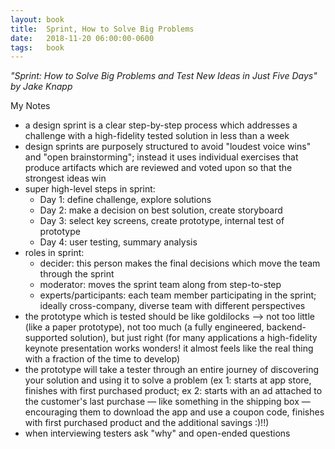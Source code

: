 ```yaml
---
layout: book
title:  Sprint, How to Solve Big Problems
date:   2018-11-20 06:00:00-0600
tags:   book
---
```


_"Sprint: How to Solve Big Problems and Test New Ideas in Just Five Days" by Jake Knapp_

My Notes

- a design sprint is a clear step-by-step process which addresses a challenge with a high-fidelity tested solution in less than a week
- design sprints are purposely structured to avoid "loudest voice wins" and "open brainstorming"; instead it uses individual exercises that produce artifacts which are reviewed and voted upon so that the strongest ideas win
- super high-level steps in sprint:
    - Day 1: define challenge, explore solutions
    - Day 2: make a decision on best solution, create storyboard
    - Day 3: select key screens, create prototype, internal test of prototype
    - Day 4: user testing, summary analysis
- roles in sprint:
    - decider: this person makes the final decisions which move the team through the sprint
    - moderator: moves the sprint team along from step-to-step
    - experts/participants: each team member participating in the sprint; ideally cross-company, diverse team with different perspectives
- the prototype which is tested should be like goldilocks --> not too little (like a paper prototype), not too much (a fully engineered, backend-supported solution), but just right (for many applications a high-fidelity keynote presentation works wonders! it almost feels like the real thing with a fraction of the time to develop)
- the prototype will take a tester through an entire journey of discovering your solution and using it to solve a problem (ex 1: starts at app store, finishes with first purchased product; ex 2: starts with an ad attached to the customer's last purchase — like something in the shipping box — encouraging them to download the app and use a coupon code, finishes with first purchased product and the additional savings :)!!)
- when interviewing testers ask "why" and open-ended questions
